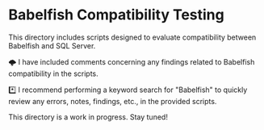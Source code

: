 # Babelfish Compatibility Testing

This directory includes scripts designed to evaluate compatibility between Babelfish and SQL Server.

🌩️    I have included comments concerning any findings related to Babelfish compatibility in the scripts.  

*️⃣    I recommend performing a keyword search for "Babelfish" to quickly review any errors, notes, findings, etc., in the provided scripts.



This directory is a work in progress.  Stay tuned!

